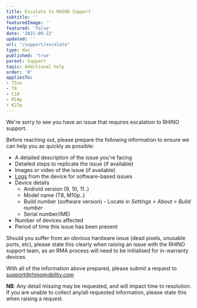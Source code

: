 ```yaml
---
title: Escalate to RHINO Support
subtitle: ''
featuredImage: ''
featured: 'false'
date: '2021-09-22'
updated: ''
url: "/support/escalate"
type: doc
published: 'true'
parent: Support
topic: Additional help
order: '0'
appliesTo:
- T5se
- T8
- C10
- M10p
- K27p
---
```


We're sorry to see you have an issue that requires escalation to RHINO support.

Before reaching out, please prepare the following information to ensure we can help you as quickly as possible:

- A detailed description of the issue you're facing
- Detailed steps to replicate the issue (if available)
- Images or video of the issue (if available)
- [Logs](/support/enable-debugging) from the device for software-based issues
- Device details
  - Android version (9, 10, 11..)
  - Model name (T8, M10p..)
  - Build number (software version) - Locate in _Settings > About > Build number_
  - Serial number/IMEI
- Number of devices affected
- Period of time this issue has been present

Should you suffer from an obvious hardware issue (dead pixels, unusable ports, etc), please state this clearly when raising an issue with the RHINO support team, as an RMA process will need to be initialised for in-warranty devices.

With all of the information above prepared, please submit a request to [support@rhinomobility.com](mailto:support@rhinomobility.com)  

**NB**: Any detail missing may be requested, and will impact time to resolution. If you are unable to collect any/all requested information, please state this when raising a request.
